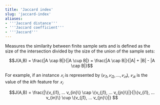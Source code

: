 ```yaml
---
title: 'Jaccard index'
slug: 'jaccard-index'
aliases:
- '''Jaccard distance'''
- '''Jaccard coefficient'''
- '''Jaccard'''
---
```


Measures the similarity between finite sample sets and is defined as the size of the intersection divided by the size of the union of the sample sets:

$$J(A,B) = \frac{|A \cap B|}{|A \cup B|} = \frac{|A \cap B|}{|A| + |B| - |A \cap B|}$$

For example, if an instance $𝑥_𝑖$ is represented by $(𝑣_{𝑖1},𝑣_{𝑖2},...,𝑣_{𝑖𝑛})$, $𝑣_{𝑖𝑘}$ is the value of the 𝑘𝑡ℎ feature for $𝑥_𝑖$

$$J(A,B) = \frac{|\{v_{i1}, ... v_{in}\} \cap \{v_{j1}, ... v_{jn}\}|}{|\{v_{i1}, ... v_{in}\} \cup \{v_{j1}, ... v_{jn}\}|} $$